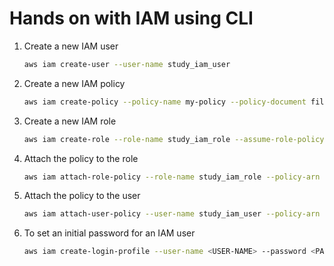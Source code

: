# Hands on with IAM using CLI

1. Create a new IAM user
    ```bash
    aws iam create-user --user-name study_iam_user
    ```
2. Create a new IAM policy
    ```bash
    aws iam create-policy --policy-name my-policy --policy-document file://policy.json
    ```
3. Create a new IAM role
    ```bash
    aws iam create-role --role-name study_iam_role --assume-role-policy-document file://role_document.json
    ```
4. Attach the policy to the role
    ```bash
    aws iam attach-role-policy --role-name study_iam_role --policy-arn <policy-arn>
    ```
5. Attach the policy to the user
    ```bash
    aws iam attach-user-policy --user-name study_iam_user --policy-arn <policy-arn>
    ```
6. To set an initial password for an IAM user
    ```bash
    aws iam create-login-profile --user-name <USER-NAME> --password <PASSWORD> --no-password-reset-required
    ```